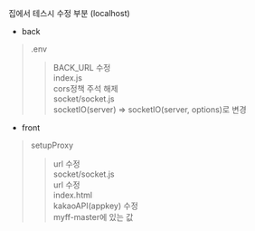 집에서 테스시 수정 부분 (localhost)
- back  
> .env  
>> BACK_URL 수정  
> index.js  
>> cors정책 주석 해제  
> socket/socket.js  
>> socketIO(server) => socketIO(server, options)로 변경
  

- front  
> setupProxy  
>> url 수정  
> socket/socket.js  
>> url 수정  
> index.html  
>> kakaoAPI(appkey) 수정   
>> myff-master에 있는 값  